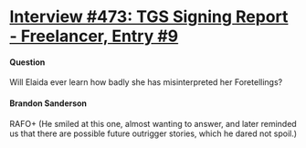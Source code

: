# [Interview #473: TGS Signing Report - Freelancer, Entry #9](https://www.theoryland.com/intvmain.php?i=473#9)

#### Question

Will Elaida ever learn how badly she has misinterpreted her Foretellings?

#### Brandon Sanderson

RAFO+ (He smiled at this one, almost wanting to answer, and later reminded us that there are possible future outrigger stories, which he dared not spoil.)

